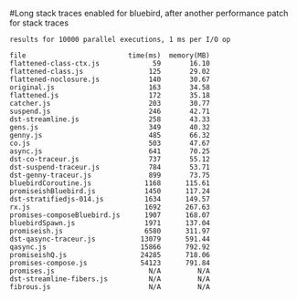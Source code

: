 #Long stack traces enabled for bluebird, after another performance patch for stack traces

    results for 10000 parallel executions, 1 ms per I/O op

    file                         time(ms)  memory(MB)
    flattened-class-ctx.js             59       16.10
    flattened-class.js                125       29.02
    flattened-noclosure.js            140       30.67
    original.js                       163       34.58
    flattened.js                      172       35.18
    catcher.js                        203       30.77
    suspend.js                        246       42.71
    dst-streamline.js                 258       43.33
    gens.js                           349       40.32
    genny.js                          485       66.32
    co.js                             503       47.67
    async.js                          641       70.25
    dst-co-traceur.js                 737       55.12
    dst-suspend-traceur.js            784       53.71
    dst-genny-traceur.js              899       73.75
    bluebirdCoroutine.js             1168      115.61
    promiseishBluebird.js            1450      117.24
    dst-stratifiedjs-014.js          1634      149.57
    rx.js                            1692      267.63
    promises-composeBluebird.js      1907      168.07
    bluebirdSpawn.js                 1971      137.04
    promiseish.js                    6580      311.97
    dst-qasync-traceur.js           13079      591.44
    qasync.js                       15866      792.92
    promiseishQ.js                  24285      718.06
    promises-compose.js             54123      791.84
    promises.js                       N/A         N/A
    dst-streamline-fibers.js          N/A         N/A
    fibrous.js                        N/A         N/A